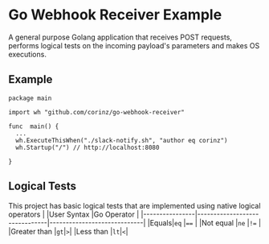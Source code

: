 # Go Webhook Receiver Example

A general purpose Golang application that receives POST requests, performs logical tests on the incoming payload's parameters and makes OS executions.

## Example
```
package main

import wh "github.com/corinz/go-webhook-receiver"

func  main() {
  ...
  wh.ExecuteThisWhen("./slack-notify.sh", "author eq corinz")
  wh.Startup("/") // http://localhost:8080
  
}
```


## Logical Tests

This project has basic logical tests that are implemented using native logical operators
|                |User Syntax                          |Go Operator                        |
|----------------|-------------------------------|-----------------------------|
|Equals|`eq`            |`==`           |
|Not equal          |`ne`            |`!=`         |
|Greater than         |`gt`|`>`|
|Less than         |`lt`|`<`|

